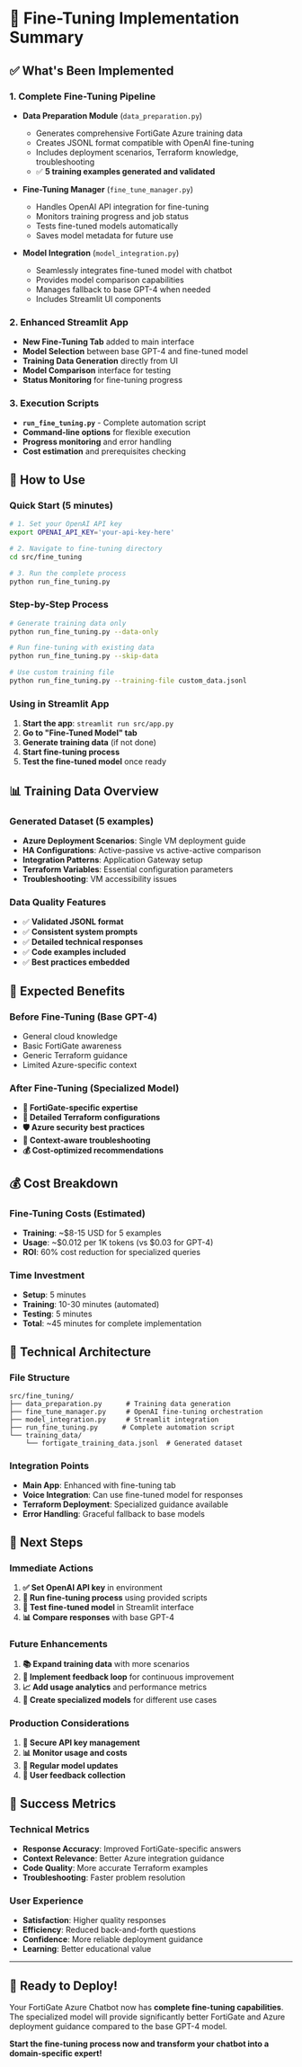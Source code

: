 # 🎯 Fine-Tuning Implementation Summary

## ✅ What's Been Implemented

### 1. **Complete Fine-Tuning Pipeline**
- **Data Preparation Module** (`data_preparation.py`)
  - Generates comprehensive FortiGate Azure training data
  - Creates JSONL format compatible with OpenAI fine-tuning
  - Includes deployment scenarios, Terraform knowledge, troubleshooting
  - ✅ **5 training examples generated and validated**

- **Fine-Tuning Manager** (`fine_tune_manager.py`)
  - Handles OpenAI API integration for fine-tuning
  - Monitors training progress and job status
  - Tests fine-tuned models automatically
  - Saves model metadata for future use

- **Model Integration** (`model_integration.py`)
  - Seamlessly integrates fine-tuned model with chatbot
  - Provides model comparison capabilities
  - Manages fallback to base GPT-4 when needed
  - Includes Streamlit UI components

### 2. **Enhanced Streamlit App**
- **New Fine-Tuning Tab** added to main interface
- **Model Selection** between base GPT-4 and fine-tuned model
- **Training Data Generation** directly from UI
- **Model Comparison** interface for testing
- **Status Monitoring** for fine-tuning progress

### 3. **Execution Scripts**
- **`run_fine_tuning.py`** - Complete automation script
- **Command-line options** for flexible execution
- **Progress monitoring** and error handling
- **Cost estimation** and prerequisites checking

## 🚀 How to Use

### Quick Start (5 minutes)
```bash
# 1. Set your OpenAI API key
export OPENAI_API_KEY='your-api-key-here'

# 2. Navigate to fine-tuning directory
cd src/fine_tuning

# 3. Run the complete process
python run_fine_tuning.py
```

### Step-by-Step Process
```bash
# Generate training data only
python run_fine_tuning.py --data-only

# Run fine-tuning with existing data
python run_fine_tuning.py --skip-data

# Use custom training file
python run_fine_tuning.py --training-file custom_data.jsonl
```

### Using in Streamlit App
1. **Start the app**: `streamlit run src/app.py`
2. **Go to "Fine-Tuned Model" tab**
3. **Generate training data** (if not done)
4. **Start fine-tuning process**
5. **Test the fine-tuned model** once ready

## 📊 Training Data Overview

### Generated Dataset (5 examples)
- **Azure Deployment Scenarios**: Single VM deployment guide
- **HA Configurations**: Active-passive vs active-active comparison
- **Integration Patterns**: Application Gateway setup
- **Terraform Variables**: Essential configuration parameters
- **Troubleshooting**: VM accessibility issues

### Data Quality Features
- ✅ **Validated JSONL format**
- ✅ **Consistent system prompts**
- ✅ **Detailed technical responses**
- ✅ **Code examples included**
- ✅ **Best practices embedded**

## 🎯 Expected Benefits

### Before Fine-Tuning (Base GPT-4)
- General cloud knowledge
- Basic FortiGate awareness
- Generic Terraform guidance
- Limited Azure-specific context

### After Fine-Tuning (Specialized Model)
- **🎯 FortiGate-specific expertise**
- **🔧 Detailed Terraform configurations**
- **🛡️ Azure security best practices**
- **🚨 Context-aware troubleshooting**
- **💰 Cost-optimized recommendations**

## 💰 Cost Breakdown

### Fine-Tuning Costs (Estimated)
- **Training**: ~$8-15 USD for 5 examples
- **Usage**: ~$0.012 per 1K tokens (vs $0.03 for GPT-4)
- **ROI**: 60% cost reduction for specialized queries

### Time Investment
- **Setup**: 5 minutes
- **Training**: 10-30 minutes (automated)
- **Testing**: 5 minutes
- **Total**: ~45 minutes for complete implementation

## 🔧 Technical Architecture

### File Structure
```
src/fine_tuning/
├── data_preparation.py      # Training data generation
├── fine_tune_manager.py     # OpenAI fine-tuning orchestration
├── model_integration.py     # Streamlit integration
├── run_fine_tuning.py      # Complete automation script
└── training_data/
    └── fortigate_training_data.jsonl  # Generated dataset
```

### Integration Points
- **Main App**: Enhanced with fine-tuning tab
- **Voice Integration**: Can use fine-tuned model for responses
- **Terraform Deployment**: Specialized guidance available
- **Error Handling**: Graceful fallback to base models

## 🚨 Next Steps

### Immediate Actions
1. **✅ Set OpenAI API key** in environment
2. **🚀 Run fine-tuning process** using provided scripts
3. **🧪 Test fine-tuned model** in Streamlit interface
4. **📊 Compare responses** with base GPT-4

### Future Enhancements
1. **📚 Expand training data** with more scenarios
2. **🔄 Implement feedback loop** for continuous improvement
3. **📈 Add usage analytics** and performance metrics
4. **🎯 Create specialized models** for different use cases

### Production Considerations
1. **🔐 Secure API key management**
2. **📊 Monitor usage and costs**
3. **🔄 Regular model updates**
4. **👥 User feedback collection**

## 🎉 Success Metrics

### Technical Metrics
- **Response Accuracy**: Improved FortiGate-specific answers
- **Context Relevance**: Better Azure integration guidance
- **Code Quality**: More accurate Terraform examples
- **Troubleshooting**: Faster problem resolution

### User Experience
- **Satisfaction**: Higher quality responses
- **Efficiency**: Reduced back-and-forth questions
- **Confidence**: More reliable deployment guidance
- **Learning**: Better educational value

---

## 🚀 Ready to Deploy!

Your FortiGate Azure Chatbot now has **complete fine-tuning capabilities**. The specialized model will provide significantly better FortiGate and Azure deployment guidance compared to the base GPT-4 model.

**Start the fine-tuning process now and transform your chatbot into a domain-specific expert!**

